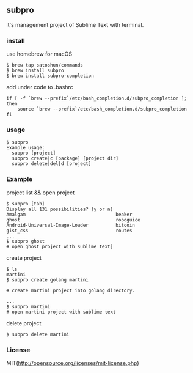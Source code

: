 ## subpro

it's management project of Sublime Text with terminal.

### install

use homebrew for macOS

```shell
$ brew tap satoshun/commands
$ brew install subpro
$ brew install subpro-completion
```

add under code to .bashrc

```shell
if [ -f `brew --prefix`/etc/bash_completion.d/subpro_completion ]; then
    source `brew --prefix`/etc/bash_completion.d/subpro_completion
fi
```

### usage

```shell
$ subpro
Example usage:
  subpro [project]
  subpro create|c [package] [project dir]
  subpro delete|del|d [project]
```

### Example

project list && open project

```shell
$ subpro [tab]
Display all 131 possibilities? (y or n)
Amalgam                                 beaker                                  ghost                                   roboguice
Android-Universal-Image-Loader          bitcoin                                 gist_css                                routes
...
$ subpro ghost
# open ghost project with sublime text]
```

create project

```shell
$ ls
martini
$ subpro create golang martini

# create martini project into golang directory.

...
$ subpro martini
# open martini project with sublime text
```

delete project

```shell
$ subpro delete martini
```

### License

MIT(http://opensource.org/licenses/mit-license.php)
